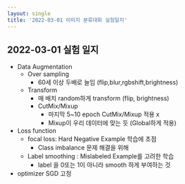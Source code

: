 ```yaml
---
layout: single
title: '2022-03-01 이미지 분류대회 실험일지'
---
```

## 2022-03-01 실험 일지
- Data Augmentation
  - Over sampling
    - 60세 이상 두배로 늘임 (flip,blur,rgbshift,brightness)
  - Transform
    - 매 배치 random하게 transform (flip, brightness)
    - CutMix/Mixup
      - 마지막 5~10 epoch CutMix/Mixup 적용 x
      - Mixup이 우리 데이터에 맞는 듯 (Global하게 적용)
- Loss function
  - focal loss: Hard Negative Example 학습에 초점
    - Class imbalance 문제 해결을 위해 
  - Label smoothing : Mislabeled Example를 고려한 학습
    - label 을 0또는 1이 아니라 smooth 하게 부여하는 것
- optimizer SGD 고정
